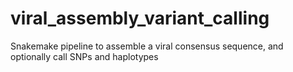 # viral_assembly_variant_calling
Snakemake pipeline to assemble a viral consensus sequence, and optionally call SNPs and haplotypes

